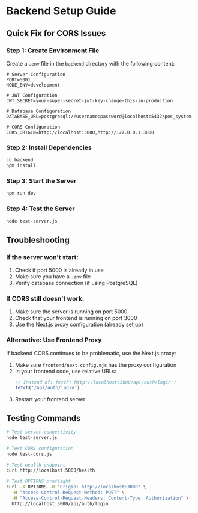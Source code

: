 # Backend Setup Guide

## Quick Fix for CORS Issues

### Step 1: Create Environment File
Create a `.env` file in the `backend` directory with the following content:

```env
# Server Configuration
PORT=5001
NODE_ENV=development

# JWT Configuration
JWT_SECRET=your-super-secret-jwt-key-change-this-in-production

# Database Configuration
DATABASE_URL=postgresql://username:password@localhost:5432/pos_system

# CORS Configuration
CORS_ORIGIN=http://localhost:3000,http://127.0.0.1:3000
```

### Step 2: Install Dependencies
```bash
cd backend
npm install
```

### Step 3: Start the Server
```bash
npm run dev
```

### Step 4: Test the Server
```bash
node test-server.js
```

## Troubleshooting

### If the server won't start:
1. Check if port 5000 is already in use
2. Make sure you have a `.env` file
3. Verify database connection (if using PostgreSQL)

### If CORS still doesn't work:
1. Make sure the server is running on port 5000
2. Check that your frontend is running on port 3000
3. Use the Next.js proxy configuration (already set up)

### Alternative: Use Frontend Proxy
If backend CORS continues to be problematic, use the Next.js proxy:

1. Make sure `frontend/next.config.mjs` has the proxy configuration
2. In your frontend code, use relative URLs:
   ```javascript
   // Instead of: fetch('http://localhost:5000/api/auth/login')
   fetch('/api/auth/login')
   ```
3. Restart your frontend server

## Testing Commands

```bash
# Test server connectivity
node test-server.js

# Test CORS configuration
node test-cors.js

# Test health endpoint
curl http://localhost:5000/health

# Test OPTIONS preflight
curl -X OPTIONS -H "Origin: http://localhost:3000" \
  -H "Access-Control-Request-Method: POST" \
  -H "Access-Control-Request-Headers: Content-Type, Authorization" \
  http://localhost:5000/api/auth/login
```
